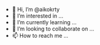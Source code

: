 - 👋 Hi, I’m @aikokrty
- 👀 I’m interested in ...
- 🌱 I’m currently learning ...
- 💞️ I’m looking to collaborate on ...
- 📫 How to reach me ...

<!---
aikokrty/aikokrty is a ✨ special ✨ repository because its `README.md` (this file) appears on your GitHub profile.
You can click the Preview link to take a look at your changes.
--->
